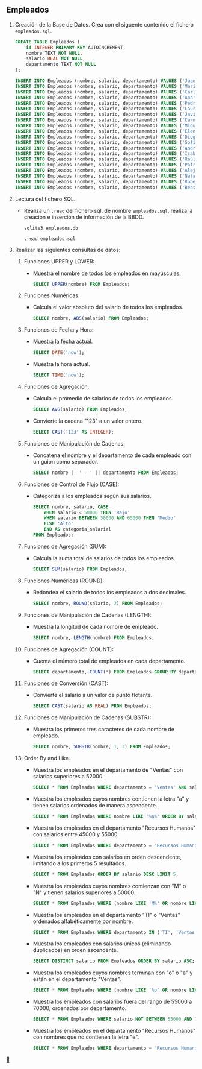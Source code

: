 ## Empleados

1. Creación de la Base de Datos.
    Crea con el siguente contenido el fichero `empleados.sql`.

    ```sql
    CREATE TABLE Empleados (
        id INTEGER PRIMARY KEY AUTOINCREMENT,
        nombre TEXT NOT NULL,
        salario REAL NOT NULL,
        departamento TEXT NOT NULL
    );

    INSERT INTO Empleados (nombre, salario, departamento) VALUES ('Juan', 50000, 'Ventas');
    INSERT INTO Empleados (nombre, salario, departamento) VALUES ('María', 60000, 'TI');
    INSERT INTO Empleados (nombre, salario, departamento) VALUES ('Carlos', 55000, 'Ventas');
    INSERT INTO Empleados (nombre, salario, departamento) VALUES ('Ana', 48000, 'Recursos Humanos');
    INSERT INTO Empleados (nombre, salario, departamento) VALUES ('Pedro', 70000, 'TI');
    INSERT INTO Empleados (nombre, salario, departamento) VALUES ('Laura', 52000, 'Ventas');
    INSERT INTO Empleados (nombre, salario, departamento) VALUES ('Javier', 48000, 'Recursos Humanos');
    INSERT INTO Empleados (nombre, salario, departamento) VALUES ('Carmen', 65000, 'TI');
    INSERT INTO Empleados (nombre, salario, departamento) VALUES ('Miguel', 51000, 'Ventas');
    INSERT INTO Empleados (nombre, salario, departamento) VALUES ('Elena', 55000, 'Recursos Humanos');
    INSERT INTO Empleados (nombre, salario, departamento) VALUES ('Diego', 72000, 'TI');
    INSERT INTO Empleados (nombre, salario, departamento) VALUES ('Sofía', 49000, 'Ventas');
    INSERT INTO Empleados (nombre, salario, departamento) VALUES ('Andrés', 60000, 'Recursos Humanos');
    INSERT INTO Empleados (nombre, salario, departamento) VALUES ('Isabel', 53000, 'TI');
    INSERT INTO Empleados (nombre, salario, departamento) VALUES ('Raúl', 68000, 'Ventas');
    INSERT INTO Empleados (nombre, salario, departamento) VALUES ('Patricia', 47000, 'Recursos Humanos');
    INSERT INTO Empleados (nombre, salario, departamento) VALUES ('Alejandro', 71000, 'TI');
    INSERT INTO Empleados (nombre, salario, departamento) VALUES ('Natalia', 54000, 'Ventas');
    INSERT INTO Empleados (nombre, salario, departamento) VALUES ('Roberto', 49000, 'Recursos Humanos');
    INSERT INTO Empleados (nombre, salario, departamento) VALUES ('Beatriz', 63000, 'TI');
    ```
2. Lectura del fichero SQL.
    * Realiza un `.read` del fichero sql, de nombre `empleados.sql`, realiza la creación e inserción de información de la BBDD.

        ```shell
        sqlite3 empleados.db
        ```

        ```sqlite3
        .read empleados.sql
        ```
3. Realizar las siguientes consultas de datos:
    1. Funciones UPPER y LOWER:
        * Muestra el nombre de todos los empleados en mayúsculas.

            ```sql
            SELECT UPPER(nombre) FROM Empleados;
            ```
    2. Funciones Numéricas:
        * Calcula el valor absoluto del salario de todos los empleados.

            ```sql
            SELECT nombre, ABS(salario) FROM Empleados;
            ```
    3. Funciones de Fecha y Hora:
        * Muestra la fecha actual.

            ```sql
            SELECT DATE('now');
            ```
        * Muestra la hora actual.

            ```sql
            SELECT TIME('now');
            ```
    4. Funciones de Agregación:
        * Calcula el promedio de salarios de todos los empleados.

            ```sql
            SELECT AVG(salario) FROM Empleados;
            ```
        * Convierte la cadena "123" a un valor entero.

            ```sql
            SELECT CAST('123' AS INTEGER);
            ```
    5. Funciones de Manipulación de Cadenas:
        * Concatena el nombre y el departamento de cada empleado con un guion como separador.

            ```sql
            SELECT nombre || ' - ' || departamento FROM Empleados;
            ```
    6. Funciones de Control de Flujo (CASE):
        * Categoriza a los empleados según sus salarios.

            ```sql
            SELECT nombre, salario, CASE
                WHEN salario < 50000 THEN 'Bajo'
                WHEN salario BETWEEN 50000 AND 65000 THEN 'Medio'
                ELSE 'Alto'
                END AS categoria_salarial
            FROM Empleados;
            ```
    7. Funciones de Agregación (SUM):
        * Calcula la suma total de salarios de todos los empleados.

            ```sql
            SELECT SUM(salario) FROM Empleados;
            ```
    8. Funciones Numéricas (ROUND):
        * Redondea el salario de todos los empleados a dos decimales.

            ```sql
            SELECT nombre, ROUND(salario, 2) FROM Empleados;
            ```
    9. Funciones de Manipulación de Cadenas (LENGTH):
        * Muestra la longitud de cada nombre de empleado.

            ```sql
            SELECT nombre, LENGTH(nombre) FROM Empleados;
            ```
    10. Funciones de Agregación (COUNT):
        * Cuenta el número total de empleados en cada departamento.

            ```sql
            SELECT departamento, COUNT(*) FROM Empleados GROUP BY departamento;
            ```
    11. Funciones de Conversión (CAST):
        * Convierte el salario a un valor de punto flotante.

            ```sql
            SELECT CAST(salario AS REAL) FROM Empleados;
            ```
    12. Funciones de Manipulación de Cadenas (SUBSTR):
        * Muestra los primeros tres caracteres de cada nombre de empleado.

            ```sql
            SELECT nombre, SUBSTR(nombre, 1, 3) FROM Empleados;
            ```
    13. Order By and Like.
        * Muestra los empleados en el departamento de "Ventas" con salarios superiores a 52000.

            ```sql
            SELECT * FROM Empleados WHERE departamento = 'Ventas' AND salario > 52000;
            ```
        * Muestra los empleados cuyos nombres contienen la letra "a" y tienen salarios ordenados de manera ascendente.

            ```sql
            SELECT * FROM Empleados WHERE nombre LIKE '%a%' ORDER BY salario ASC;
            ```
        * Muestra los empleados en el departamento "Recursos Humanos" con salarios entre 45000 y 55000.

            ```sql
            SELECT * FROM Empleados WHERE departamento = 'Recursos Humanos' AND salario BETWEEN 45000 AND 55000;
            ```
        * Muestra los empleados con salarios en orden descendente, limitando a los primeros 5 resultados.

            ```sql
            SELECT * FROM Empleados ORDER BY salario DESC LIMIT 5;
            ```
        * Muestra los empleados cuyos nombres comienzan con "M" o "N" y tienen salarios superiores a 50000.

            ```sql
            SELECT * FROM Empleados WHERE (nombre LIKE 'M%' OR nombre LIKE 'N%') AND salario > 50000;
            ```
        * Muestra los empleados en el departamento "TI" o "Ventas" ordenados alfabéticamente por nombre.

            ```sql
            SELECT * FROM Empleados WHERE departamento IN ('TI', 'Ventas') ORDER BY nombre ASC;
            ```
        * Muestra los empleados con salarios únicos (eliminando duplicados) en orden ascendente.

            ```sql
            SELECT DISTINCT salario FROM Empleados ORDER BY salario ASC;
            ```
        * Muestra los empleados cuyos nombres terminan con "o" o "a" y están en el departamento "Ventas".

            ```sql
            SELECT * FROM Empleados WHERE (nombre LIKE '%o' OR nombre LIKE '%a') AND departamento = 'Ventas';
            ```
        * Muestra los empleados con salarios fuera del rango de 55000 a 70000, ordenados por departamento.

            ```sql
            SELECT * FROM Empleados WHERE salario NOT BETWEEN 55000 AND 70000 ORDER BY departamento;
            ```
        * Muestra los empleados en el departamento "Recursos Humanos" con nombres que no contienen la letra "e".

            ```sql
            SELECT * FROM Empleados WHERE departamento = 'Recursos Humanos' AND nombre NOT LIKE '%e%';
            ```

<link rel="stylesheet" href="./../../../README.css">
<a class="scrollup" href="#top">&#x1F53C</a>